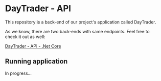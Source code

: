 # DayTrader - API

This repository is a back-end of our project's application called DayTrader.

As we know, there are two back-ends with same endpoints. Feel free to check it out as well:

[DayTrader - API - .Net Core](https://github.com/PawelBalcerek/dt-api-net)

## Running application

In progress...
